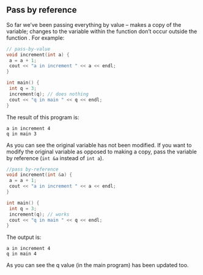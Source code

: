 ## Pass by reference

So far we’ve been passing everything by value –
makes a copy of the variable; changes to the variable
within the function don’t occur outside the function .
For example:

```cpp
// pass-by-value
void increment(int a) {
 a = a + 1;
 cout << "a in increment " << a << endl;
}

int main() {
 int q = 3;
 increment(q); // does nothing
 cout << "q in main " << q << endl;
}
```
The result of this program is:
```
a in increment 4
q in main 3
```
As you can see the original variable has not been modified.
If you want to modify the original variable as
opposed to making a copy, pass the variable by
reference (`int &a` instead of `int a`).
```cpp
//pass by-reference
void increment(int &a) {
 a = a + 1;
 cout << "a in increment " << a << endl;
}

int main() {
 int q = 3;
 increment(q); // works
 cout << "q in main " << q << endl;
}
```
The output is:
```
a in increment 4
q in main 4
```
As you can see the q value (in the main program) has been updated too.
